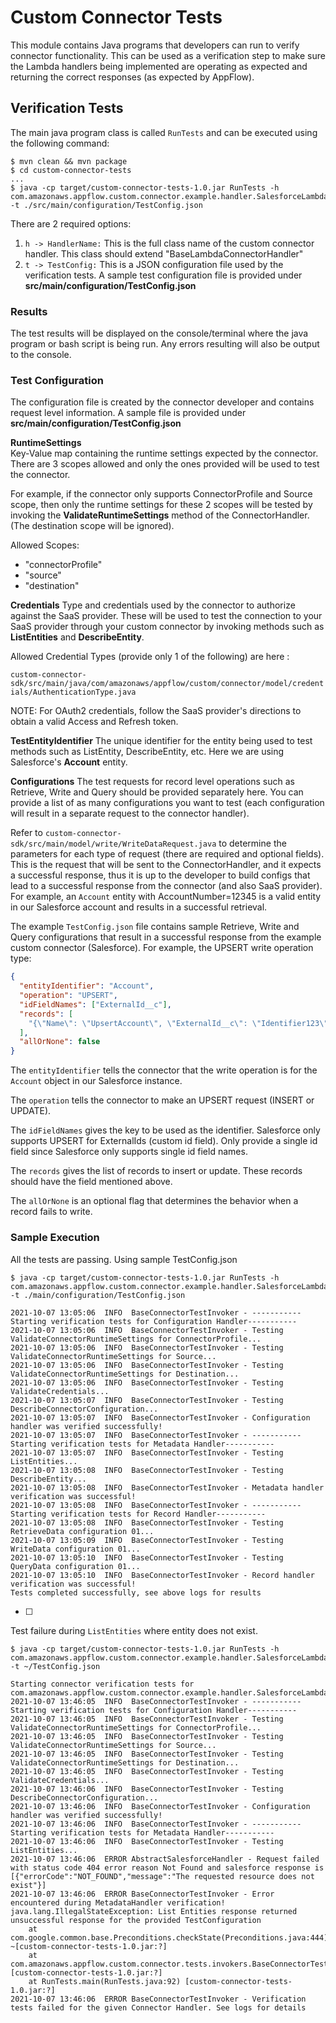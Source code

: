 # Custom Connector Tests
This module contains Java programs that developers can run to verify connector functionality. This can be used as a verification step to make sure the Lambda handlers being implemented are operating as expected and returning the correct responses (as expected by AppFlow).

## Verification Tests
The main java program class is called `RunTests` and can be executed using the following command:

```text
$ mvn clean && mvn package
$ cd custom-connector-tests
...
$ java -cp target/custom-connector-tests-1.0.jar RunTests -h com.amazonaws.appflow.custom.connector.example.handler.SalesforceLambdaHandler -t ./src/main/configuration/TestConfig.json
```
There are 2 required options:
1. `h -> HandlerName:` This is the full class name of the custom connector handler. This class should extend "BaseLambdaConnectorHandler"
2. `t -> TestConfig:` This is a JSON configuration file used by the verification tests. A sample test configuration file is provided under **src/main/configuration/TestConfig.json**

### Results

The test results will be displayed on the console/terminal where the java program or bash script is being run. Any errors resulting will also be output to the console.

### Test Configuration
The configuration file is created by the connector developer and contains request level information. A sample file is provided under **src/main/configuration/TestConfig.json**

**RuntimeSettings**   
Key-Value map containing the runtime settings expected by the connector. There are 3 scopes allowed and only the ones provided will be used to test the connector.

For example, if the connector only supports ConnectorProfile and Source scope, then only the runtime settings for these 2 scopes will be tested by invoking the **ValidateRuntimeSettings** method of the ConnectorHandler. (The destination scope will be ignored).

Allowed Scopes:
- "connectorProfile"
- "source"
- "destination"

**Credentials**
Type and credentials used by the connector to authorize against the SaaS provider. These will be used to test the connection to your SaaS provider through your custom connector by invoking methods such as **ListEntities** and **DescribeEntity**.

Allowed Credential Types (provide only 1 of the following) are here : 

```custom-connector-sdk/src/main/java/com/amazonaws/appflow/custom/connector/model/credentials/AuthenticationType.java```


NOTE: For OAuth2 credentials, follow the SaaS provider's directions to obtain a valid Access and Refresh token.

**TestEntityIdentifier**
The unique identifier for the entity being used to test methods such as ListEntity, DescribeEntity, etc. Here we are using Salesforce's **Account** entity.

**Configurations**
The test requests for record level operations such as Retrieve, Write and Query should be provided separately here. You can provide a list of as many configurations you want to test (each configuration will result in a separate request to the connector handler).

Refer to `custom-connector-sdk/src/main/model/write/WriteDataRequest.java` to determine the parameters for each type of request (there are required and optional fields). This is the request that will be sent to the ConnectorHandler, and it expects a successful response, thus it is up to the developer to build configs that lead to a successful response from the connector (and also SaaS provider). For example, an `Account` entity with AccountNumber=12345 is a valid entity in our Salesforce account and results in a successful retrieval.

The example `TestConfig.json` file contains sample Retrieve, Write and Query configurations that result in a successful response from the example custom connector (Salesforce). For example, the UPSERT write operation type:
```json
{
  "entityIdentifier": "Account",
  "operation": "UPSERT",
  "idFieldNames": ["ExternalId__c"],
  "records": [
    "{\"Name\": \"UpsertAccount\", \"ExternalId__c\": \"Identifier123\"}"
  ],
  "allOrNone": false
}
```
The `entityIdentifier` tells the connector that the write operation is for the `Account` object in our Salesforce instance.

The `operation` tells the connector to make an UPSERT request (INSERT or UPDATE).

The `idFieldNames` gives the key to be used as the identifier. Salesforce only supports UPSERT for ExternalIds (custom id field). Only provide a single id field since Salesforce only supports single id field names.

The `records` gives the list of records to insert or update. These records should have the field mentioned above.

The `allOrNone` is an optional flag that determines the behavior when a record fails to write.

### Sample Execution
All the tests are passing. Using sample TestConfig.json
```text
$ java -cp target/custom-connector-tests-1.0.jar RunTests -h com.amazonaws.appflow.custom.connector.example.handler.SalesforceLambdaHandler -t ./main/configuration/TestConfig.json

2021-10-07 13:05:06  INFO  BaseConnectorTestInvoker - -----------Starting verification tests for Configuration Handler-----------
2021-10-07 13:05:06  INFO  BaseConnectorTestInvoker - Testing ValidateConnectorRuntimeSettings for ConnectorProfile...
2021-10-07 13:05:06  INFO  BaseConnectorTestInvoker - Testing ValidateConnectorRuntimeSettings for Source...
2021-10-07 13:05:06  INFO  BaseConnectorTestInvoker - Testing ValidateConnectorRuntimeSettings for Destination...
2021-10-07 13:05:06  INFO  BaseConnectorTestInvoker - Testing ValidateCredentials...
2021-10-07 13:05:07  INFO  BaseConnectorTestInvoker - Testing DescribeConnectorConfiguration...
2021-10-07 13:05:07  INFO  BaseConnectorTestInvoker - Configuration handler was verified successfully!
2021-10-07 13:05:07  INFO  BaseConnectorTestInvoker - -----------Starting verification tests for Metadata Handler-----------
2021-10-07 13:05:07  INFO  BaseConnectorTestInvoker - Testing ListEntities...
2021-10-07 13:05:08  INFO  BaseConnectorTestInvoker - Testing DescribeEntity...
2021-10-07 13:05:08  INFO  BaseConnectorTestInvoker - Metadata handler verification was successful!
2021-10-07 13:05:08  INFO  BaseConnectorTestInvoker - -----------Starting verification tests for Record Handler-----------
2021-10-07 13:05:08  INFO  BaseConnectorTestInvoker - Testing RetrieveData configuration 01...
2021-10-07 13:05:09  INFO  BaseConnectorTestInvoker - Testing WriteData configuration 01...
2021-10-07 13:05:10  INFO  BaseConnectorTestInvoker - Testing QueryData configuration 01...
2021-10-07 13:05:10  INFO  BaseConnectorTestInvoker - Record handler verification was successful!
Tests completed successfully, see above logs for results
```
* [ ] 
Test failure during `ListEntities` where entity does not exist.
```text
$ java -cp target/custom-connector-tests-1.0.jar RunTests -h com.amazonaws.appflow.custom.connector.example.handler.SalesforceLambdaHandler -t ~/TestConfig.json

Starting connector verification tests for com.amazonaws.appflow.custom.connector.example.handler.SalesforceLambdaHandler
2021-10-07 13:46:05  INFO  BaseConnectorTestInvoker - -----------Starting verification tests for Configuration Handler-----------
2021-10-07 13:46:05  INFO  BaseConnectorTestInvoker - Testing ValidateConnectorRuntimeSettings for ConnectorProfile...
2021-10-07 13:46:05  INFO  BaseConnectorTestInvoker - Testing ValidateConnectorRuntimeSettings for Source...
2021-10-07 13:46:05  INFO  BaseConnectorTestInvoker - Testing ValidateConnectorRuntimeSettings for Destination...
2021-10-07 13:46:05  INFO  BaseConnectorTestInvoker - Testing ValidateCredentials...
2021-10-07 13:46:06  INFO  BaseConnectorTestInvoker - Testing DescribeConnectorConfiguration...
2021-10-07 13:46:06  INFO  BaseConnectorTestInvoker - Configuration handler was verified successfully!
2021-10-07 13:46:06  INFO  BaseConnectorTestInvoker - -----------Starting verification tests for Metadata Handler-----------
2021-10-07 13:46:06  INFO  BaseConnectorTestInvoker - Testing ListEntities...
2021-10-07 13:46:06  ERROR AbstractSalesforceHandler - Request failed with status code 404 error reason Not Found and salesforce response is [{"errorCode":"NOT_FOUND","message":"The requested resource does not exist"}]
2021-10-07 13:46:06  ERROR BaseConnectorTestInvoker - Error encountered during MetadataHandler verification!
java.lang.IllegalStateException: List Entities response returned unsuccessful response for the provided TestConfiguration
	at com.google.common.base.Preconditions.checkState(Preconditions.java:444) ~[custom-connector-tests-1.0.jar:?]
	at com.amazonaws.appflow.custom.connector.tests.invokers.BaseConnectorTestInvoker.invokeMetadataHandlerTests(BaseConnectorTestInvoker.java:179) [custom-connector-tests-1.0.jar:?]
	at RunTests.main(RunTests.java:92) [custom-connector-tests-1.0.jar:?]
2021-10-07 13:46:06  ERROR BaseConnectorTestInvoker - Verification tests failed for the given Connector Handler. See logs for details
```
